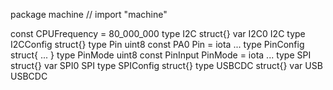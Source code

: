 package machine // import "machine"

const CPUFrequency = 80_000_000
type I2C struct{}
    var I2C0 I2C
type I2CConfig struct{}
type Pin uint8
    const PA0 Pin = iota ...
type PinConfig struct{ ... }
type PinMode uint8
    const PinInput PinMode = iota ...
type SPI struct{}
    var SPI0 SPI
type SPIConfig struct{}
type USBCDC struct{}
    var USB USBCDC
